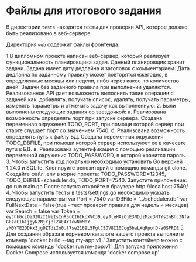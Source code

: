 # Файлы для итогового задания

В директории `tests` находятся тесты для проверки API, которое должно быть реализовано в веб-сервере.

Директория `web` содержит файлы фронтенда.

1.В дипломном проекте написан веб-сервер, который реализует функциональность планировщика задач. Данный планировщик 
хранит задачи. Задача имеет дату дедлайна и заголовок с комментарием. Дата дедлайна по заданному правилу может 
повторятся ежегодно, в определенные месяцы или недели, либо через какое-то количество дней. Задачи без заданного правила 
при выполнении удаляются. Реализованное API дает возможноть выполнить такие операции с задачей как: добавлять, 
получать список, удалять, получать параметры, изменять параметры и отмечать задачу как выполненную.
2. Были выполнены следующие задания со звездочкой:
    а. Реализована возможность определять порт при запуске сервера. Создана переменная окружения TODO_PORT, при 
    помощи которой сервер при старте слушает порт со значением 7540.
    б. Реализована возможность определять путь к файлу БД. Создана переменная окружения TODO_DBFILE, при помощи которой 
    сервер используюет ее в качесвте пути к БД.
    в. Реализована аутентификация с помощью реализации переменной окружения TODO_PASSWORD, в которой хранится пароль.
3. Чтобы запустить код локально необходимо установить Go версией 1.24.0 и SQLite. Клонируйте репозиторий с помощию 
команды git clone. Создайте файл .env в корне проекта: TODO_PASSWORD=12345, TODO_DBFILE=scheduler.db, TODO_PORT=7540.
Запустите приложение:  go run main.go
После запуска откройте в браузере http://localhost:7540/ 
4. Чтобы запустить тесты в tests/settings.go необходимо указать следующие параметры:
   var Port = 7540
   var DBFile = "../scheduler.db"
   var FullNextDate = false(true - тест проверит правила для недель и месяцев)
   var Search = false
   var Token = `eyJhbGciOiJIUzI1NiIsInR5cCI6IkpXVCJ9.eyJleHAiOjE3NDUzMzc3NTYsInBhc3NfaGFzaCI6IjgyN2NjYjBlZWE4YTcwNmM0Y
zM0YTE2ODkxZjg0ZTdiIn0.l7se2169L5FgtCSDV8I10Cog5baLXqRpofD-a0SPRDE`
5. Для создания образа в корневом каталоге вашего проекта выполните команду 'docker build --tag my-app:v1 .' 
Запустить контейнер можно с помощью команды 'docker run my-app:v1'.
Для запуска приложения Docker Compose используется команда 'docker compose up'